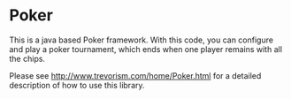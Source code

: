 Poker
=============

This is a java based Poker framework. With this code, you can configure and play a poker tournament,
which ends when one player remains with all the chips. 

Please see http://www.trevorism.com/home/Poker.html for a detailed description of how
to use this library.
